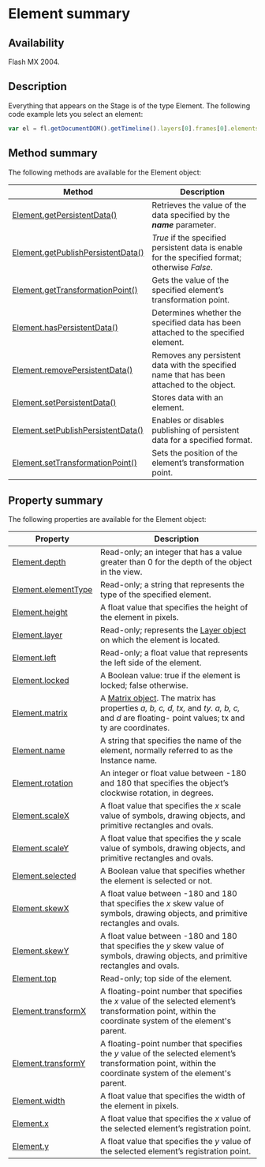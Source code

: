 # Element summary

## Availability

Flash MX 2004.

## Description

Everything that appears on the Stage is of the type Element. The following code example lets you select an element:

```javascript
var el = fl.getDocumentDOM().getTimeline().layers[0].frames[0].elements[0];
```

## Method summary

The following methods are available for the Element object:

| **Method** | **Description** |
| --- | --- |
| [Element.getPersistentData()](../Element_object/Element2.md) | Retrieves the value of the data specified by the ***name*** parameter. |
| [Element.getPublishPersistentData()](../Element_object/Element3.md) | *True* if the specified persistent data is enable for the specified format; otherwise *False*. |
| [Element.getTransformationPoint()](../Element_object/Element4.md) | Gets the value of the specified element’s transformation point. |
| [Element.hasPersistentData()](../Element_object/Element5.md) | Determines whether the specified data has been attached to the specified element. |
| [Element.removePersistentData()](../Element_object/Element12.md) | Removes any persistent data with the specified name that has been attached to the object. |
| [Element.setPersistentData()](../Element_object/Element17.md) | Stores data with an element. |
| [Element.setPublishPersistentData()](../Element_object/Element18.md) | Enables or disables publishing of persistent data for a specified format. |
| [Element.setTransformationPoint()](../Element_object/Element19.md) | Sets the position of the element’s transformation point. |

## Property summary

The following properties are available for the Element object:

| **Property** | **Description** |
| --- | --- |
| [Element.depth](../Element_object/Element.md) | Read-only; an integer that has a value greater than 0 for the depth of the object in the view. |
| [Element.elementType](../Element_object/Element1.md) | Read-only; a string that represents the type of the specified element. |
| [Element.height](../Element_object/Element6.md) | A float value that specifies the height of the element in pixels. |
| [Element.layer](../Element_object/Element7.md) | Read-only; represents the [Layer object](../Layer_object/Layer_summary.md) on which the element is located. |
| [Element.left](../Element_object/Element8.md) | Read-only; a float value that represents the left side of the element. |
| [Element.locked](../Element_object/Element9.md) | A Boolean value: true if the element is locked; false otherwise. |
| [Element.matrix](../Element_object/Element10.md) | A [Matrix object](../Matrix_object/Matrix_summary.md). The matrix has properties *a, b, c, d, tx,* and *ty. a, b, c,* and *d* are floating- point values; tx and ty are coordinates. |
| [Element.name](../Element_object/Element11.md) | A string that specifies the name of the element, normally referred to as the Instance name. |
| [Element.rotation](../Element_object/Element13.md) | An integer or float value between -180 and 180 that specifies the object’s clockwise rotation, in degrees. |
| [Element.scaleX](../Element_object/Element14.md) | A float value that specifies the *x* scale value of symbols, drawing objects, and primitive rectangles and ovals. |
| [Element.scaleY](../Element_object/Element15.md) | A float value that specifies the *y* scale value of symbols, drawing objects, and primitive rectangles and ovals. |
| [Element.selected](../Element_object/Element16.md) | A Boolean value that specifies whether the element is selected or not. |
| [Element.skewX](../Element_object/Element20.md) | A float value between -180 and 180 that specifies the *x* skew value of symbols, drawing objects, and primitive rectangles and ovals. |
| [Element.skewY](../Element_object/Element21.md) | A float value between -180 and 180 that specifies the *y* skew value of symbols, drawing objects, and primitive rectangles and ovals. |
| [Element.top](../Element_object/Element22.md) | Read-only; top side of the element. |
| [Element.transformX](../Element_object/Element23.md) | A floating-point number that specifies the *x* value of the selected element’s transformation point, within the coordinate system of the element's parent. |
| [Element.transformY](../Element_object/Element24.md) | A floating-point number that specifies the *y* value of the selected element’s transformation point, within the coordinate system of the element's parent. |
| [Element.width](../Element_object/Element25.md) | A float value that specifies the width of the element in pixels. |
| [Element.x](../Element_object/Element26.md) | A float value that specifies the *x* value of the selected element’s registration point. |
| [Element.y](../Element_object/Element27.md) | A float value that specifies the *y* value of the selected element’s registration point. |
